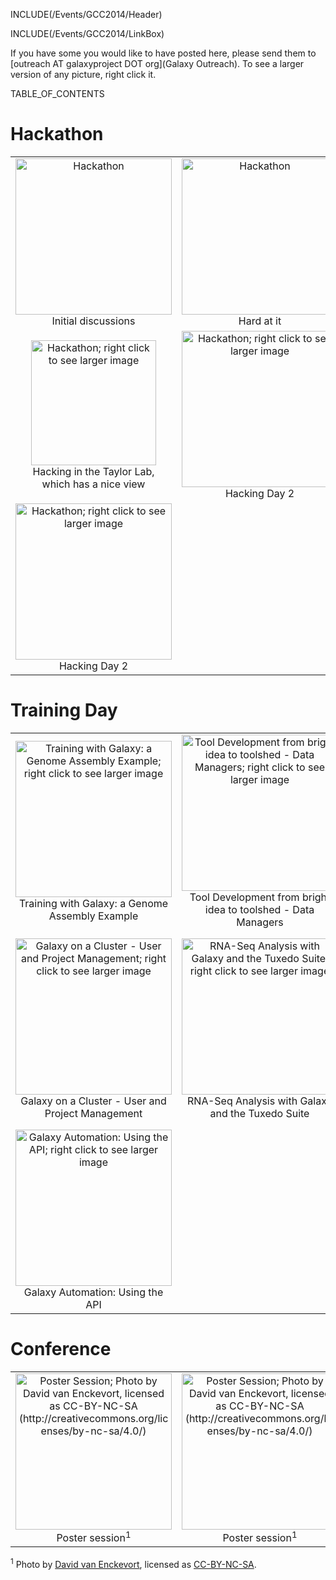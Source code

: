 INCLUDE(/Events/GCC2014/Header)

INCLUDE(/Events/GCC2014/LinkBox)

If you have some you would like to have posted here, please send them to [outreach AT galaxyproject DOT org](Galaxy Outreach).  To see a larger version of any picture, right click it.

TABLE_OF_CONTENTS


# Hackathon

<table>
  <tr>
    <td style=" text-align: center;"> <img src='/Hack1.jpg' alt='Hackathon' width="250" /><br /> Initial discussions </td>
    <td style=" text-align: center;"> <img src='/Hack2.jpg' alt='Hackathon' width="250" /><br /> Hard at it </td>
    <td style=" text-align: center;"> <img src='/Hack3.jpg' alt='Hackathon; right click to see larger image' width="250" /><br /> More hacking </td>
  </tr>
  <tr>
    <td style=" text-align: center;"> <img src='/Hack4.jpg' alt='Hackathon; right click to see larger image' width="200" /><br /> Hacking in the Taylor Lab,<br />which has a nice view </td>
    <td style=" text-align: center;"> <img src='/Hack5.jpg' alt='Hackathon; right click to see larger image' width="250" /><br /> Hacking Day 2 </td>
    <td style=" text-align: center;"> <img src='/Hack6.jpg' alt='Hackathon; right click to see larger image' width="250" /><br /> Hacking Day 2 </td>
  </tr>
  <tr>
    <td style=" text-align: center;"> <img src='/Hack7.jpg' alt='Hackathon; right click to see larger image' width="250" /><br /> Hacking Day 2 </td>
  </tr>
</table>


# Training Day

<table>
  <tr>
    <td style=" text-align: center;"> <img src='/TD1.jpg' alt='Training with Galaxy: a Genome Assembly Example; right click to see larger image' width="250" /><br /> Training with Galaxy: a Genome Assembly Example </td>
    <td style=" text-align: center;"> <img src='/TD2.jpg' alt='Tool Development from bright idea to toolshed - Data Managers; right click to see larger image' width="250" /><br /> Tool Development from bright idea to toolshed - Data Managers </td>
    <td style=" text-align: center;"> <img src='/TD3.jpg' alt='Galaxy Installation and Administration; right click to see larger image' width="250" /><br /> Galaxy Installation and Administration </td>
  </tr>
  <tr>
    <td style=" text-align: center;"> <img src='/TD4.jpg' alt='Galaxy on a Cluster - User and Project Management; right click to see larger image' width="250" /><br /> Galaxy on a Cluster - User and Project Management </td>
    <td style=" text-align: center;"> <img src='/TD5.jpg' alt='RNA-Seq Analysis with Galaxy and the Tuxedo Suite; right click to see larger image' width="250" /><br />RNA-Seq Analysis with Galaxy and the Tuxedo Suite </td>
    <td style=" text-align: center;"> <img src='/TD6.jpg' alt='Tool Development from bright idea to toolshed - Designing a Galaxy Tool; right click to see larger image' width="250" /><br /> Tool Development from bright idea to toolshed - Designing a Galaxy Tool </td>
  </tr>
  <tr>
    <td style=" text-align: center;"> <img src='/TD7.jpg' alt='Galaxy Automation: Using the API; right click to see larger image' width="250" /><br /> Galaxy Automation: Using the API </td>
  </tr>
</table>


# Conference

<table>
  <tr>
    <td style=" text-align: center;"> <img src='/Posters1.jpg' alt='Poster Session; Photo by David van Enckevort, licensed as CC-BY-NC-SA (http://creativecommons.org/licenses/by-nc-sa/4.0/)' height=250" /><br />Poster session<sup>1</sup> </td>
    <td style=" text-align: center;"> <img src='/Posters2.jpg' alt='Poster Session; Photo by David van Enckevort, licensed as CC-BY-NC-SA (http://creativecommons.org/licenses/by-nc-sa/4.0/)' width=250" /><br />Poster session<sup>1</sup> </td>
  </tr>
</table>



<sup>1</sup> Photo by [David van Enckevort](http://nl.linkedin.com/in/djvanenckevort), licensed as [CC-BY-NC-SA](http://creativecommons.org/licenses/by-nc-sa/4.0/).
